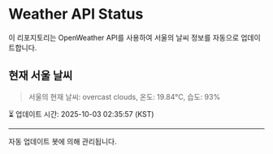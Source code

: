 
# Weather API Status

이 리포지토리는 OpenWeather API를 사용하여 서울의 날씨 정보를 자동으로 업데이트합니다.

## 현재 서울 날씨
> 서울의 현재 날씨: overcast clouds, 온도: 19.84°C, 습도: 93%

⏳ 업데이트 시간: 2025-10-03 02:35:57 (KST)

---
자동 업데이트 봇에 의해 관리됩니다.
